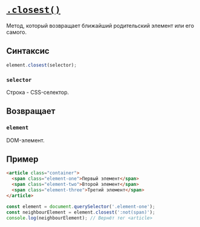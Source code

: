 # [`.closest()`](../index.md)

Метод, который возвращает ближайший родительский элемент или его самого.

## Синтаксис

```js
element.closest(selector);
```

### `selector`

Строка - CSS-селектор.

## Возвращает

### `element`

DOM-элемент.

## Пример

```html
<article class="container">
  <span class="element-one">Первый элемент</span>
  <span class="element-two">Второй элемент</span>
  <span class="element-three">Третий элемент</span>
</article>
```

```js
const element = document.querySelector('.element-one');
const neighbourElement = element.closest(':not(span)');
console.log(neighbourElement); // Вернёт тег <article>
```
